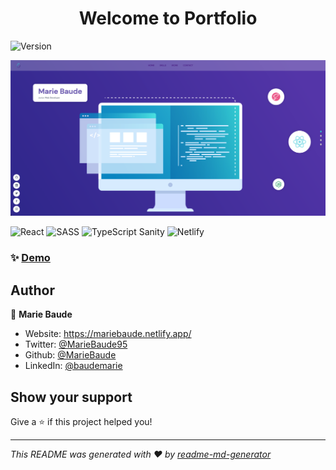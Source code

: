 <h1 align="center">Welcome to Portfolio</h1>
<p>
  <img alt="Version" src="https://img.shields.io/badge/version-3.1.0-blue.svg?cacheSeconds=2592000" />
</p>

![image info](./front-end/src/assets/Screen.png)


![React](https://img.shields.io/badge/react-%2320232a.svg?style=for-the-badge&logo=react&logoColor=%2361DAFB) ![SASS](https://img.shields.io/badge/SASS-hotpink.svg?style=for-the-badge&logo=SASS&logoColor=white) ![TypeScript](https://img.shields.io/badge/typescript-%23007ACC.svg?style=for-the-badge&logo=typescript&logoColor=white) Sanity  ![Netlify](https://img.shields.io/badge/netlify-%23000000.svg?style=for-the-badge&logo=netlify&logoColor=#00C7B7)


### ✨ [Demo](https://mariebaude.netlify.app/)

## Author

👤 **Marie Baude**
* Website: https://mariebaude.netlify.app/
* Twitter: [@MarieBaude95](https://twitter.com/MarieBaude95)
* Github: [@MarieBaude](https://github.com/MarieBaude)
* LinkedIn: [@baudemarie](https://linkedin.com/in/baudemarie\/)

## Show your support

Give a ⭐️ if this project helped you!

***
_This README was generated with ❤️ by [readme-md-generator](https://github.com/kefranabg/readme-md-generator)_
